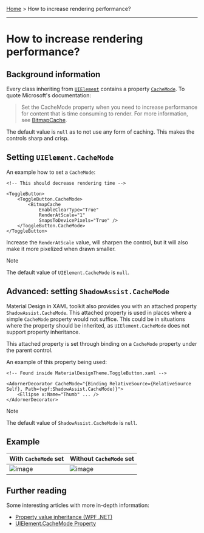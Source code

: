 [Home](..\README.md) > How to increase rendering performance?

---

# How to increase rendering performance?

## Background information

Every class inheriting from [`UIElement`](https://learn.microsoft.com/dotnet/api/system.windows.uielement?view=windowsdesktop-8.0) 
contains a property [`CacheMode`](https://learn.microsoft.com/dotnet/api/system.windows.uielement.cachemode?view=windowsdesktop-8.0). To quote Microsoft's documentation:

> Set the CacheMode property when you need to increase performance for content that is time consuming to render. For 
> more information, see [BitmapCache](https://learn.microsoft.com/dotnet/api/system.windows.media.bitmapcache?view=windowsdesktop-8.0).

The default value is `null` as to not use any form of caching. This makes the controls sharp and crisp.

## Setting `UIElement.CacheMode`

An example how to set a `CacheMode`:

```xaml
<!-- This should decrease rendering time -->

<ToggleButton>
    <ToggleButton.CacheMode>
        <BitmapCache 
            EnableClearType="True"
            RenderAtScale="1"
            SnapsToDevicePixels="True" />
    </ToggleButton.CacheMode>
</ToggleButton>
```

Increase the `RenderAtScale` value, will sharpen the control, but it will also make it more pixelized when drawn smaller.

> [!NOTE]
> The default value of `UIElement.CacheMode` is `null`.

## Advanced: setting `ShadowAssist.CacheMode`

Material Design in XAML toolkit also provides you with an attached property `ShadowAssist.CacheMode`. 
This attached property is used in places where a simple `CacheMode` property would not suffice. This could be in situations 
where the property should be inherited, as `UIElement.CacheMode` does not support property inheritance.

This attached property is set through binding on a `CacheMode` property under the parent control.

An example of this property being used:
```xaml
<!-- Found inside MaterialDesignTheme.ToggleButton.xaml -->

<AdornerDecorator CacheMode="{Binding RelativeSource={RelativeSource Self}, Path=(wpf:ShadowAssist.CacheMode)}">
    <Ellipse x:Name="Thumb" ... />
</AdornerDecorator>
```

> [!NOTE]
> The default value of `ShadowAssist.CacheMode` is `null`.

## Example

| With `CacheMode` set                                                                                                              | Without `CacheMode` set                                                                                                           |
| --------------------------------------------------------------------------------------------------------------------------------- | --------------------------------------------------------------------------------------------------------------------------------- |
| ![image](https://github.com/MaterialDesignInXAML/MaterialDesignInXamlToolkit/assets/6505319/9401be9c-9939-4c02-b37e-610707ea9e5c) | ![image](https://github.com/MaterialDesignInXAML/MaterialDesignInXamlToolkit/assets/6505319/928e6f70-60a2-4e0a-b8e5-f1955d3cc6f4) |

## Further reading

Some interesting articles with more in-depth information:
* [Property value inheritance (WPF .NET)](https://learn.microsoft.com/en-us/dotnet/desktop/wpf/properties/property-value-inheritance?view=netdesktop-7.0)
* [UIElement.CacheMode Property](https://learn.microsoft.com/en-us/dotnet/api/system.windows.uielement.cachemode?view=windowsdesktop-8.0)